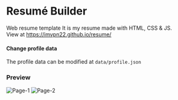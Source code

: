 # Resumé Builder
Web resume template
It is my resume made with HTML, CSS & JS.  
View at https://imvpn22.github.io/resume/

#### Change profile data
The profile data can be modified at `data/profile.json`


### Preview
![Page-1](https://raw.githubusercontent.com/imvpn22/resume-builder/master/preview/preview-1.png)
![Page-2](https://raw.githubusercontent.com/imvpn22/resume-builder/master/preview/preview-2.png)
